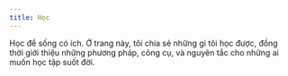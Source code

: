 ```yaml
---
title: Học
---
```


Học để sống có ích. Ở trang này, tôi chia sẻ những gì tôi học được, đồng thời giới thiệu những phương pháp, công cụ, và nguyên tắc cho những ai muốn học tập suốt đời.
